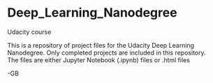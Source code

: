 # Deep_Learning_Nanodegree
Udacity course

This is a repository of project files for the Udacity Deep Learning Nanodegree. 
Only completed projects are included in this repository.  
The files are either Jupyter Notebook (.ipynb) files or .html files

-GB
